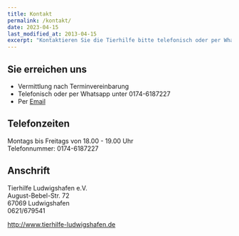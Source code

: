 ```yaml
---
title: Kontakt
permalink: /kontakt/
date: 2023-04-15
last_modified_at: 2013-04-15
excerpt: "Kontaktieren Sie die Tierhilfe bitte telefonisch oder per Whatsapp unter 0174-6187227 "
---
```

## Sie erreichen uns

* Vermittlung nach Terminvereinbarung
* Telefonisch oder per Whatsapp unter 0174-6187227
* Per [Email](info@tierhilfe-ev.de)


## Telefonzeiten

Montags bis Freitags von 18.00 - 19.00 Uhr  
Telefonnummer: 0174-6187227

 
## Anschrift

Tierhilfe Ludwigshafen e.V.  
August-Bebel-Str. 72  
67069 Ludwigshafen  
0621/679541  

<http://www.tierhilfe-ludwigshafen.de>
